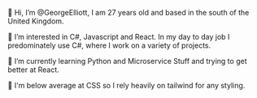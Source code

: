 👋 Hi, I’m @GeorgeElliott, I am 27 years old and based in the south of the United Kingdom.

👀 I’m interested in C#, Javascript and React. In my day to day job I predominately use C#, where I work on a variety of projects.

🧠 I’m currently learning Python and Microservice Stuff and trying to get better at React.

🤢 I'm below average at CSS so I rely heavily on tailwind for any styling.


<!---
GeorgeElliott/GeorgeElliott is a ✨ special ✨ repository because its `README.md` (this file) appears on your GitHub profile.
You can click the Preview link to take a look at your changes.
--->
